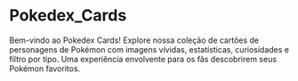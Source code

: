 # Pokedex_Cards
Bem-vindo ao Pokedex Cards! Explore nossa coleção de cartões de personagens de Pokémon com imagens vívidas, estatísticas, curiosidades e filtro por tipo. Uma experiência envolvente para os fãs descobrirem seus Pokémon favoritos.
